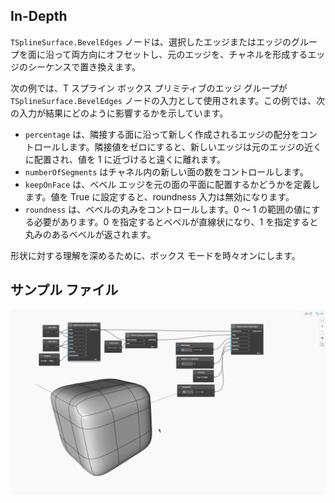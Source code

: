 ## In-Depth
`TSplineSurface.BevelEdges` ノードは、選択したエッジまたはエッジのグループを面に沿って両方向にオフセットし、元のエッジを、チャネルを形成するエッジのシーケンスで置き換えます。

次の例では、T スプライン ボックス プリミティブのエッジ グループが `TSplineSurface.BevelEdges` ノードの入力として使用されます。この例では、次の入力が結果にどのように影響するかを示しています。
- `percentage` は、隣接する面に沿って新しく作成されるエッジの配分をコントロールします。隣接値をゼロにすると、新しいエッジは元のエッジの近くに配置され、値を 1 に近づけると遠くに離れます。
- `numberOfSegments` はチャネル内の新しい面の数をコントロールします。
- `keepOnFace` は、ベベル エッジを元の面の平面に配置するかどうかを定義します。値を True に設定すると、roundness 入力は無効になります。
- `roundness` は、ベベルの丸みをコントロールします。0 ～ 1 の範囲の値にする必要があります。0 を指定するとベベルが直線状になり、1 を指定すると丸みのあるベベルが返されます。

形状に対する理解を深めるために、ボックス モードを時々オンにします。


## サンプル ファイル

![Example](./Autodesk.DesignScript.Geometry.TSpline.TSplineSurface.BevelEdges_img.gif)

